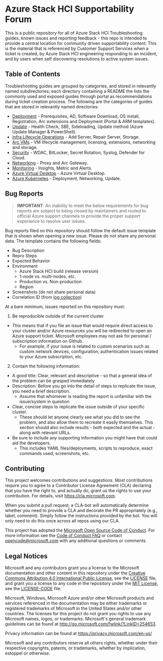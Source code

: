 # Azure Stack HCI Supportability Forum
This is a public repository for all of Azure Stack HCI Troubleshooting guides, known issues and reporting feedback - this repo is intended to provide a central location for community driven supportability content. This is the material that is referenced by Customer Support Services when a ticket is created, by Azure Stack HCI engineering responding to an incident, and by users when self discovering resolutions to active system issues.

## Table of Contents
Troubleshooting guides are grouped by categories, and stored in relevantly named subdirectories; each directory containing a README the lists the commonly used and exposed guides through portal as recommendations during ticket creation process. The following are the categories of guides that are stored in relevantly named directories:

* [Deployment](./TSG/Deployment/README.md) - Prerequisites, AD, Software Download, OS install, Registration, Arc extensions and Deployment (Portal & ARM templates).
* [Update](./TSG/Update/README.md) - Health Check, SBE, Sideloading, Update method (Azure Update Manager & PowerShell).
* [Infra Lifecycle Operations](./TSG/Lifecycle/README.md) - Add Server, Repair Server, Storage.
* [Arc VMs](./TSG/ArcVMs/README.md) - VM lifecycle management, licensing, extensions, networking and storage.
* [Security](./TSG/Security/README.md) - WDAC, BitLocker, Secret Rotation, Syslog, Defender for Cloud.
* [Networking](./TSG/Networking/README.md) - Proxy and Arc Gateway.
* [Monitoring](./TSG/Monitoring/README.md) - Insights, Metric and Alerts.
* [Azure Virtual Desktop](./TSG/AVD/README.md) - Azure Virtual Desktop.
* [Azure Kubernetes](./TSG/AKS/README.md) - Deployment, Networking, Update.

## Bug Reports

> **IMPORTANT**: An inability to meet the below requirements for bug reports are subject to being closed by maintainers and routed to official Azure support channels to provide the proper support experience to resolve user issues.

Bug reports filed on this repository should follow the default issue template that is shown when opening a new issue. Please do not share any personal data. The template contains the following fields:

* Bug Description
* Repro Steps
* Expected Behavior
* Environment
  * Azure Stack HCI build (release version)
  * 1-node vs. multi-nodes, etc.
  * Production vs. Non-production
  * Region
* Screenshots (do not share personal data)
* Correlation ID (from [log collection](https://learn.microsoft.com/azure-stack/hci/manage/get-support-for-deployment-issues#perform-standalone-log-collection))
  
At a bare minimum, issues reported on this repository must:

1. Be reproducible outside of the current cluster

* This means that if you file an issue that would require direct access to your cluster and/or Azure resources you will be redirected to open an Azure support ticket. Microsoft employees may not ask for personal / subscription information on Github.
  * For example, if your issue is related to custom scenarios such as custom network devices, configuration, authentication issues related to your Azure subscription, etc.

2. Contain the following information:

* A good title: Clear, relevant and descriptive - so that a general idea of the problem can be grasped immediately
* Description: Before you go into the detail of steps to replicate the issue, you need a brief description.
  * Assume that whomever is reading the report is unfamiliar with the issue/system in question
* Clear, concise steps to replicate the issue outside of your specific cluster.
  * These should let anyone clearly see what you did to see the problem, and also allow them to recreate it easily themselves. This section should also include results - both expected and the actual - along with relevant URLs.
* Be sure to include any supporting information you might have that could aid the developers.
  * This includes YAML files/deployments, scripts to reproduce, exact commands used, screenshots, etc.

## Contributing

This project welcomes contributions and suggestions.  Most contributions require you to agree to a
Contributor License Agreement (CLA) declaring that you have the right to, and actually do, grant us
the rights to use your contribution. For details, visit https://cla.microsoft.com.

When you submit a pull request, a CLA-bot will automatically determine whether you need to provide
a CLA and decorate the PR appropriately (e.g., label, comment). Simply follow the instructions
provided by the bot. You will only need to do this once across all repos using our CLA.

This project has adopted the [Microsoft Open Source Code of Conduct](https://opensource.microsoft.com/codeofconduct/).
For more information see the [Code of Conduct FAQ](https://opensource.microsoft.com/codeofconduct/faq/) or
contact [opencode@microsoft.com](mailto:opencode@microsoft.com) with any additional questions or comments.

## Legal Notices

Microsoft and any contributors grant you a license to the Microsoft documentation and other content
in this repository under the [Creative Commons Attribution 4.0 International Public License](https://creativecommons.org/licenses/by/4.0/legalcode),
see the [LICENSE](LICENSE) file, and grant you a license to any code in the repository under the [MIT License](https://opensource.org/licenses/MIT), see the
[LICENSE-CODE](LICENSE-CODE) file.

Microsoft, Windows, Microsoft Azure and/or other Microsoft products and services referenced in the documentation
may be either trademarks or registered trademarks of Microsoft in the United States and/or other countries.
The licenses for this project do not grant you rights to use any Microsoft names, logos, or trademarks.
Microsoft's general trademark guidelines can be found at http://go.microsoft.com/fwlink/?LinkID=254653.

Privacy information can be found at https://privacy.microsoft.com/en-us/

Microsoft and any contributors reserve all others rights, whether under their respective copyrights, patents,
or trademarks, whether by implication, estoppel or otherwise.
